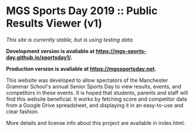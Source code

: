 # MGS Sports Day 2019 :: Public Results Viewer (v1)

*This site is currently stable, but is using testing data.*

**Development version is avaliable at https://mgs-sports-day.github.io/sportsday1/.**

**Production version is avaliable at https://mgssportsday.net.**

This website was developed to allow spectators of the Manchester Grammar School's annual Senior Sports Day to view results, events, and competitors in these events. It is hoped that students, parents and staff will find this website beneficial. It works by fetching score and competitor data from a Google Drive spreadsheet, and displaying it in an easy-to-use and clear fashion.

More details and license info about this project are available in index.html.
